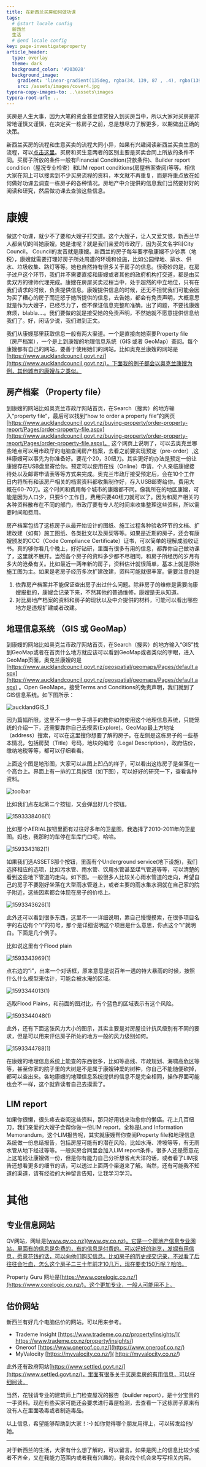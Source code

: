 ```yaml
---
title: 在新西兰买房如何做功课
tags: 
  # @start locale config
  新西兰
  生活
  # @end locale config
key: page-investigateproperty
article_header:
  type: overlay
  theme: dark
  background_color: '#203028'
  background_image:
    gradient: 'linear-gradient(135deg, rgba(34, 139, 87 , .4), rgba(139, 34, 139, .4))'
    src: /assets/images/cover4.jpg
typora-copy-images-to: ..\assets\images
typora-root-url: ..
---
```




买房是人生大事，因为大笔的资金甚至借贷投入到买房当中，所以大家对买房是非常地谨慎又谨慎，在决定买一栋房子之前，总是想尽力了解更多，以期做出正确的决策。

<!--more-->

新西兰买房的流程和生意买卖的流程大同小异，如果有兴趣阅读新西兰买卖生意的流程，可以[点击这里](https://wanlihuang.github.io/2020/06/27/buy-and-sell-small-business-in-NZ.html)。买房和买生意两者的区别主要是买卖合同上所放的条件不同。买房子所放的条件一般有Financial Condition(贷款条件)、Builder report condition（屋况专业检查）和LIM report conditions(房屋档案查阅)等等。相信大家在网上可以搜索到不少买房流程的资料，本文就不再重复，而是将重点放在如何做好功课去调查一栋房子的各种情况。房地产中介提供的信息我们当然要好好的阅读和研究，然后做功课去查验这些信息。

# 康嫂

做这个功课，就少不了要和大嫂子打交道。这个大嫂子，让人又爱又恨，新西兰华人都亲切的叫她康嫂。她是谁呢？就是我们亲爱的市政厅，因为英文名字叫City Council。 Council的发音就是康嫂。新西兰的房子每年要孝敬康嫂不少钞票（地税），康嫂就需要打理好房子所处周遭的环境和设施，比如公园绿地、排水、供水、垃圾收集、路灯等等。她也自然持有很多关于房子的信息。很奇妙的是，在房子过户这个环节，我们并不需要直接和康嫂或者其他的政府机构打交道，都是由买卖双方的律师代理完成。康嫂在房屋买卖过程当中，处于超然的中立地位，只有在我们请求的时候，负责提供信息。康嫂提供信息的时候，还无不担忧我们可能会因为买了糟心的房子而迁怒于她所提供的信息，去告她，都会有免责声明，大概意思就是作为大嫂子，已经尽力了，但不保证信息完整和准确，出了问题，不要找康嫂麻烦，blabla....。我们要做的就是接受她的免责声明，不然她就不愿意提供信息给我们了。好，闲话少说，我们进到正文。

我们从康嫂那里获取信息一般有两大渠道。一个是直接向她索要Property file （房产档案），一个是上到康嫂的地理信息系统（GIS 或者 GeoMap）查阅。每个康嫂都有自己的网站，要善于使用她们的网站。比如奥克兰康嫂的网站是[https://www.aucklandcouncil.govt.nz/](https://www.aucklandcouncil.govt.nz/)，下面我的例子都会以奥克兰康嫂为例，其他城市的康嫂与之类似。

## 房产档案 （Property file）

到康嫂的网站比如奥克兰市政厅网站首页，在Search（搜索）的地方输入“property file”，最后可以找到“how to order a property  file”的网页[https://www.aucklandcouncil.govt.nz/buying-property/order-property-report/Pages/order-property-file.aspx](https://www.aucklandcouncil.govt.nz/buying-property/order-property-report/Pages/order-property-file.aspx)。 这个网页上说明了，可以去奥克兰哪些地点可以用市政厅的电脑查阅房产档案，去看之前要实现预定（pre-order）,这样康嫂可以事先为你准备好。要花个20，30纽刀。其实更好的办法是预定一份让康嫂存在USB盘里寄给你。预定可以使用在线（Online）申请，个人亲临康嫂接待处以及邮寄申请表等等方式来完成。奥克兰市政厅接受预定后，会在10个工作日内将所有和该房产相关的档案资料都收集制作好，存入USB邮寄给你。费用大概在60-70刀。这个时间和费用每个城市的康嫂都不同。像我所在的地区康嫂，可能是因为人口少，只要5个工作日，费用只要40纽刀就可以了。因为和房产相关的各种资料散布在不同的部门，市政厅要有专人花时间来收集整理这些资料，所以需要时间和费用。

房产档案包括了这栋房子从最开始设计的图纸、施工过程各种验收环节的文档、扩建改建（如有）施工图纸、各类批文以及房契等等。如果是近期的房子，还会有康嫂颁发的CCC（Code Compliance Certificate）证书，可以简单的理解成验收证书。真的够你看几个晚上，好好钻研，里面有很多有用的信息，都靠你自己做功课了，这里就不展开。当然各个房子的资料多少都不尽相同，和房子所经历的岁月有多大的沧桑有关。比如最近一两年新的房子，资料估计就很简单，基本上就是原始施工图为主。如果是老房子经历多次扩建改建，资料可能就很丰富。需要注意的是

1. 依靠房产档案并不能保证查出房子出过什么问题。除非房子的维修是需要向康嫂报批的，康嫂会记录下来，不然其他的普通维修，康嫂是无从知道。
2. 对比房地产档案的资料和房子的现状以及中介提供的材料，可能可以看出哪些地方是违规扩建或者改建。

## 地理信息系统 （GIS 或 GeoMap）

到康嫂的网站比如奥克兰市政厅网站首页，在Search（搜索）的地方输入“GIS”找到GeoMap或者在首页什么地方就应该可以看到GeoMap或者类似的字眼，进入GeoMap页面，奥克兰康嫂的是[https://www.aucklandcouncil.govt.nz/geospatial/geomaps/Pages/default.aspx](https://www.aucklandcouncil.govt.nz/geospatial/geomaps/Pages/default.aspx) 。Open GeoMaps，接受Terms and Conditions的免责声明，我们就到了GIS信息系统。如下图所示：

![aucklandGIS_1](/assets/images/aucklandGIS_1.png)

因为篇幅所限，这里不一步一步手把手的教你如何使用这个地理信息系统，只能笼统的介绍一下，还需要靠你自己去摸索(Explore)。GeoMap最上方地址（address）搜索，可以在这里搜你想要了解的房子。在左侧是这栋房子的一些基本情况，包括房契（Title）号码，地块的编号（Legal Description），政府估价，缴纳地税等等，都可以仔细看看。

上面这个图是地形图，大家可以从图上凹凸的样子，可以看出这栋房子是坐落在一个高台上。界面上有一排的工具按钮（如下图），可以好好的研究一下，查看各种资料。

![toolbar](/assets/images/toolbar.png)

比如我们点左起第二个按钮，又会弹出好几个按钮。

![1593338406(1)](/assets/images/1593338406(1).jpg)

比如那个AERIAL按钮里面有过往好多年的卫星图，我选择了2010-2011年的卫星图。妈也，我那时的车停在车库门口呢，哈哈。

![1593343182(1)](/assets/images/1593343182(1).png)

如果我们选ASSETS那个按钮，里面有个Underground service(地下设施)，我们选择相应的选项，比如污水管、雨水管、饮用水管甚至煤气管道等等，可以清楚的看到这些地下管道的走向。如下图。一般很多人比较关心雨水管道的走向，希望自己的房子不要刚好坐落在大型雨水管道上，或者主要的雨水集水洞就在自己家的院子附近，这些因素都会体现在房子的价格上。

![1593343626(1)](/assets/images/1593343626(1).png)

此外还可以看到很多东西，这里不一一详细说明，靠自己慢慢摸索，在很多项目名字的右边有个“i”的符号，那个是详细说明这个项目是什么意思，你点这个"i"就明白。下面是几个例子。

比如说这里有个Flood plain

![1593343969(1)](/assets/images/1593343969(1).png)

点右边的“i”，出来一个对话框，原来意思是说百年一遇的特大暴雨的时候，按照什么什么模型来估计，可能会被水淹的区域。

![1593344013(1)](/assets/images/1593344013(1).png)

选取Flood Plains，和前面的图对比，有个蓝色的区域表示有这个风险。

![1593344048(1)](/assets/images/1593344048(1).png)

此外，还有下面这张风力大小的图示，其实主要是对房屋设计抗风级别有不同的要求，但是可以用来评估房子所处的地方一般的风力级别如何。

![1593344788(1)](/assets/images/1593344788(1).png)

在康嫂的地理信息系统上能查的东西很多，比如等高线、市政规划、海啸高危区等等，甚至你家的院子里的大树是不是属于康嫂钟爱的树种，你自己不能随便砍掉，都可以查出来。各地康嫂的地理信息系统提供的信息不是完全相同，操作界面可能也会不一样，这个就靠读者自己去摸索了。

## LIM report

如果你很懒，很头疼去查阅这些资料，那只好用钱来治愈你的懒癌。花上几百纽刀，我们亲爱的大嫂子会帮你做一份LIM report，全称是Land Information Memorandum。这个LIM报告呢，其实就康嫂帮你查阅Property file和地理信息系统做一份总结报告，包括房屋可能有的潜在风险，比如水淹、滑坡等等，有无雨水管从地下经过等等。一般买房合同里会加入LIM report条件，很多人还是愿意花上这笔钱让康嫂做一份，但是你有能力自己分析想省点大洋的话，或者看了LIM报告还想看更多的细节的话，可以透过上面两个渠道来了解。当然，还有可能我不知道的渠道，请有经验的大神留言告知，让我学习学习。

# 其他

## 专业信息网站

QV网站，网址是[www.qv.co.nz](www.qv.co.nz)。它是一个房地产信息专业网站，里面有的信息是免费的，有的信息是付费的。可以好好的浏览，发掘有用信息，愿意花钱的话，可以向他们购买信息。比如房子的历史成交记录，不过看了后往往会吐血，怎么这个房子二三十年前才10几万，现在要卖150万呢？哈哈。

Property Guru 网址是[https://www.corelogic.co.nz/](https://www.corelogic.co.nz/)。这个更加专业，一般人可能用不上。

## 估价网站

新西兰有好几个电脑估价的网站，可以用来参考。

- Trademe Insight [https://www.trademe.co.nz/property/insights/]( https://www.trademe.co.nz/property/insights/)
- Oneroof [https://www.oneroof.co.nz/](https://www.oneroof.co.nz/)
- MyValocity [https://myvalocity.co.nz/]( https://myvalocity.co.nz/)

此外还有政府网站[https://www.settled.govt.nz/](https://www.settled.govt.nz/)，里面有很多关于买房卖房的有用信息，可以仔细阅读。

当然，花钱请专业的建筑师上门检查屋况的报告（builder report），是十分宝贵的一手资料。现在有些买家可能还会要求进行毒屋检测，去查看一下这栋房子原来有没有人在里面吸毒或者制造毒品。

以上信息，希望能够帮助到大家！:-)  如你觉得哪个朋友用得上，可以转发给他/她。

---

对于新西兰的生活，大家有什么想了解的，可以留言。如果是网上的信息比较少或者不齐全，又在我能力范围内或者我有兴趣的，我会找个机会来写写相关内容。



